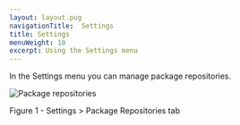 ```yaml
---
layout: layout.pug
navigationTitle:  Settings
title: Settings
menuWeight: 10
excerpt: Using the Settings menu
---
```


In the Settings menu you can manage package repositories.



![Package repositories](/1.12/img/GUI-Settings-EE-Package_Repositories-1_12.png)

Figure 1 - Settings > Package Repositories tab
